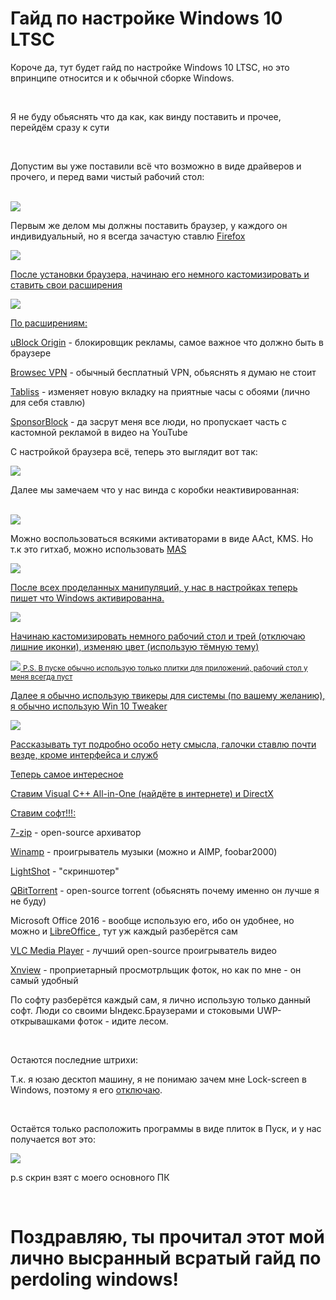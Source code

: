<h1 assign="center">Гайд по настройке Windows 10 LTSC</h1>
<p>Короче да, тут будет гайд по настройке Windows 10 LTSC, но это впринципе относится и к обычной сборке Windows.</p>
<br>
<p>Я не буду обьяснять что да как, как винду поставить и прочее, перейдём сразу к сути</p>
<br>
<p>Допустим вы уже поставили всё что возможно в виде драйверов и прочего, и перед вами чистый рабочий стол:</p>
<br>
<img src="https://github.com/eldevnull/win10guidednull/blob/main/screens/1.png">
<p>Первым же делом мы должны поставить браузер, у каждого он индивидуальный, но я всегда зачастую ставлю <a href="https://www.mozilla.org/ru/firefox/new/">Firefox</p>
<img src="https://github.com/eldevnull/win10guidednull/blob/main/screens/2.png">
<p>После установки браузера, начинаю его немного кастомизировать и ставить свои расширения</p>
<img src="https://github.com/eldevnull/win10guidednull/blob/main/screens/3.png">
<p>По расширениям:</p>
<p><a href="https://addons.mozilla.org/en-US/firefox/addon/ublock-origin/">uBlock Origin</a> - блокировщик рекламы, самое важное что должно быть в браузере </p>
<p><a href="https://addons.mozilla.org/en-US/firefox/addon/browsec/">Browsec VPN</a> - обычный бесплатный VPN, обьяснять я думаю не стоит </p>
<p><a href="https://addons.mozilla.org/en-US/firefox/addon/tabliss/">Tabliss</a> - изменяет новую вкладку на приятные часы с обоями (лично для себя ставлю) </p>
<p><a href="https://addons.mozilla.org/en-US/firefox/addon/sponsorblock/">SponsorBlock</a> - да засрут меня все люди, но пропускает часть с кастомной рекламой в видео на YouTube </p>
<p>С настройкой браузера всё, теперь это выглядит вот так:</p>
<img src="https://github.com/eldevnull/win10guidednull/blob/main/screens/4.png">
<p>Далее мы замечаем что у нас винда с коробки неактивированная:</p>
<br>
<img src="https://github.com/eldevnull/win10guidednull/blob/main/screens/5.png">
<p>Можно воспользоваться всякими активаторами в виде AAct, KMS. Но т.к это гитхаб, можно использовать <a href="https://github.com/massgravel/Microsoft-Activation-Scripts/"> MAS </p>
<img src="https://github.com/eldevnull/win10guidednull/blob/main/screens/6.png">
<br>
<p>После всех проделанных манипуляций, у нас в настройках теперь пишет что Windows активированна.</p>
<img src="https://github.com/eldevnull/win10guidednull/blob/main/screens/7.png">
<br>
<p>Начинаю кастомизировать немного рабочий стол и трей (отключаю лишние иконки), изменяю цвет (использую тёмную тему)</p>
<img src="https://github.com/eldevnull/win10guidednull/blob/main/screens/8.png">
<small>P.S. В пуске обычно использую только плитки для приложений, рабочий стол у меня всегда пуст</small>
<br>
<p>Далее я обычно использую твикеры для системы (по вашему желанию), я обычно использую Win 10 Tweaker</p>
<img src="https://github.com/eldevnull/win10guidednull/blob/main/screens/9.png">
<br>
<p>Рассказывать тут подробно особо нету смысла, галочки ставлю почти везде, кроме интерфейса и служб</p>
<p>Теперь самое интересное</p>
<p>Ставим Visual C++ All-in-One (найдёте в интернете) и DirectX</p>
<p>Ставим софт!!!:</p>
<p><a href="https://www.7-zip.org/download.html">7-zip</a> - open-source архиватор </p>
<p><a href="https://www.winamp.com/">Winamp</a> - проигрыватель музыки (можно и AIMP, foobar2000)</p>
<p><a href="https://app.prntscr.com/ru/download.html">LightShot</a> - "скриншотер" </p>
<p><a href="https://www.qbittorrent.org/download">QBitTorrent</a> - open-source torrent (обьяснять почему именно он лучше я не буду) </p>
<p>Microsoft Office 2016 - вообще использую его, ибо он удобнее, но можно и <a href="https://www.libreoffice.org/download/download-libreoffice/"> LibreOffice </a>, тут уж каждый разберётся сам </p>
<p><a href="https://www.videolan.org/vlc/">VLC Media Player</a> - лучший open-source проигрыватель видео </p>
<p><a href="https://www.xnview.com/">Xnview</a> - проприетарный просмотрльщик фоток, но как по мне - он самый удобный </p>
<p>По софту разберётся каждый сам, я лично использую только данный софт. Люди со своими Ындекс.Браузерами и стоковыми UWP-открывашками фоток - идите лесом.</p>
<br>
<p>Остаются последние штрихи:</p>
<p>Т.к. я юзаю десктоп машину, я не понимаю зачем мне Lock-screen в Windows, поэтому я его <a href ="https://www.majorgeeks.com/content/page/how_to_enable_or_disable_lock_computer_in_windows.html">отключаю</a>.</p>
<br>
<p>Остаётся только расположить программы в виде плиток в Пуск, и у нас получается вот это:</p>
<img src="https://github.com/eldevnull/win10guidednull/blob/main/screens/10.png">
<p>p.s скрин взят с моего основного ПК</p>
<br>
<h1 assign="center">Поздравляю, ты прочитал этот мой лично высранный всратый гайд по perdoling windows!</h1>
